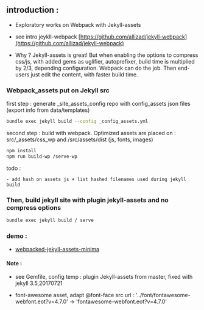 ## introduction :

- Exploratory works on Webpack with Jekyll-assets

- see intro jeykll-webpack [https://github.com/allizad/jekyll-webpack](https://github.com/allizad/jekyll-webpack)

- Why ? Jekyll-assets is great! But when enabling the options to compress css/js, with added gems as uglifier, autoprefixer, build time is multiplied by 2/3, depending configuration. Webpack can do the job. Then end-users just edit the content, with faster build time.


### Webpack_assets put on Jekyll src

first step : generate _site_assets_config repo with config_assets json files (export info from data/templates)

```bash
bundle exec jekyll build --config _config_assets.yml
```

second step : build with webpack. Optimized assets are placed on : src/_assets/css_wp and /src/assets/dist (js, fonts, images)

```bash
npm install
npm run build-wp /serve-wp
```

todo : 
	
	- add hash on assets js + list hashed filenames used during jekyll build



### Then, build jekyll site with plugin jekyll-assets and no compress options

```bash
bundle exec jekyll build / serve
```


### demo :

- [webpacked-jekyll-assets-minima](https://d2m.tech/webpacked-jekyll-assets-minima/)





#### Note  :

- see Gemfile, config temp :  plugin Jekyll-assets from master, fixed with jekyll 3.5,20170721

- font-awesome asset, adapt @font-face src url : '../font/fontawesome-webfont.eot?v=4.7.0' -> 'fontawesome-webfont.eot?v=4.7.0'



